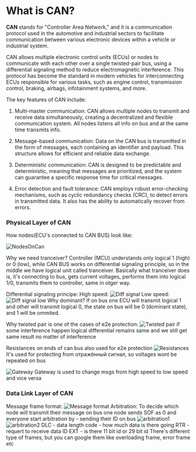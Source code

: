 <h1>What is CAN?</h1>

**CAN** stands for "Controller Area Network," and it is a communication protocol used in the automotive and industrial sectors to facilitate communication between various electronic devices within a vehicle or industrial system.

CAN allows multiple electronic control units (ECUs) or nodes to communicate with each other over a single twisted-pair bus, using a differential signaling method to reduce electromagnetic interference. This protocol has become the standard in modern vehicles for interconnecting ECUs responsible for various tasks, such as engine control, transmission control, braking, airbags, infotainment systems, and more.

The key features of CAN include:

1. Multi-master communication: CAN allows multiple nodes to transmit and receive data simultaneously, creating a decentralized and flexible communication system. All nodes listens all info on bus and at the same time transmits info.

2. Message-based communication: Data on the CAN bus is transmitted in the form of messages, each containing an identifier and payload. This structure allows for efficient and reliable data exchange.

3. Deterministic communication: CAN is designed to be predictable and deterministic, meaning that messages are prioritized, and the system can guarantee a specific response time for critical messages.

4. Error detection and fault tolerance: CAN employs robust error-checking mechanisms, such as cyclic redundancy checks (CRC), to detect errors in transmitted data. It also has the ability to automatically recover from errors.

<h3>Physical Layer of CAN</h3>
How nodes(ECU's connected to CAN BUS) look like:

![NodesOnCan](https://github.com/LivingLegendLL/Autosar_Learning/assets/125698571/5781da89-959a-4cfe-ac95-f0e5c0aaccbc)

Why we need tranceiver?
Controller (MCU) understands only logical 1 (high) or 0 (low), while CAN BUS works on differential signaling principle, so in the middle we have logical unit called tranceiver. Basically what tranceiver does is, it's connecting to bus, gets current voltages, performs them into logical 1/0, transmits them to controller, same in otger way.

Differential signaling principe:
High speed:
![Diff signal](https://github.com/LivingLegendLL/Autosar_Learning/assets/125698571/b6c4817b-7425-4d24-a639-6aaea4c3bf53)
Low speed:
![Diff signal low](https://github.com/LivingLegendLL/Autosar_Learning/assets/125698571/7e8424d2-aec8-4441-b590-6a6e754529db)
Why dominant? If on bus one ECU will transmit logical 1 and other will transmit logical 0, the state on bus will be 0 (dominant state), and 1 will be ommited.

Why twisted pair is one of the cases of e2e protection:
![Twisted pair](https://github.com/LivingLegendLL/Autosar_Learning/assets/125698571/8d86043d-84b4-436c-8612-65069bd10f18)
if some interference happen logical differential remains same and we still get same result no matter of interference

Resistances on ends of can bus also used for e2e protection
![Resistances](https://github.com/LivingLegendLL/Autosar_Learning/assets/125698571/b67736cb-67dd-49b4-bfeb-ed5f5cd88918)
It's used for protecting from отражённый сигнал, so voltages wont be repeated on bus

![Gateway](https://github.com/LivingLegendLL/Autosar_Learning/assets/125698571/6e7edb55-ce77-4881-8873-7a354887e000)
Gateway is used to change msgs from high speed to low speed and vice versa

<h3> Data Link Layer of CAN </h3>

Message frame format:
![Message format](https://github.com/LivingLegendLL/Autosar_Learning/assets/125698571/14d646a4-7072-4d44-8e1e-5bd5a94c6d74)
Arbitration:
To decide which node will transmit their message on bus one node sends SOF as 0 and everyone start arbitration by - sending their ID on bus
![arbitration1](https://github.com/LivingLegendLL/Autosar_Learning/assets/125698571/d6f71cfb-616e-44e3-aa7a-04c3e7df061d)
![arbitration2](https://github.com/LivingLegendLL/Autosar_Learning/assets/125698571/3a150024-8285-4446-abe0-c53cae457201)
DLC - data length code - how much data is there going
RTR - requert to receive data
ID EXT - is there 11 bit id or 29 bit id
There's different type of frames, but you can google them like overloading frame, error frame etc
